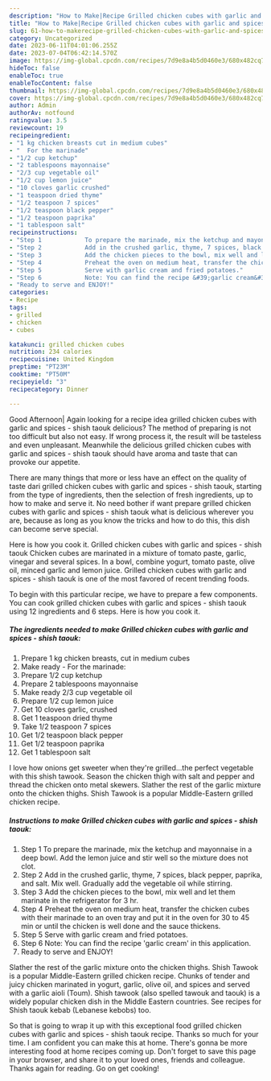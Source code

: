 ```yaml
---
description: "How to Make|Recipe Grilled chicken cubes with garlic and spices - shish taouk {That is Special"
title: "How to Make|Recipe Grilled chicken cubes with garlic and spices - shish taouk {That is Special"
slug: 61-how-to-makerecipe-grilled-chicken-cubes-with-garlic-and-spices-shish-taouk-that-is-special
category: Uncategorized
date: 2023-06-11T04:01:06.255Z
date: 2023-07-04T06:42:14.570Z
image: https://img-global.cpcdn.com/recipes/7d9e8a4b5d0460e3/680x482cq70/grilled-chicken-cubes-with-garlic-and-spices-shish-taouk-recipe-main-photo.jpg
hideToc: false
enableToc: true
enableTocContent: false
thumbnail: https://img-global.cpcdn.com/recipes/7d9e8a4b5d0460e3/680x482cq70/grilled-chicken-cubes-with-garlic-and-spices-shish-taouk-recipe-main-photo.jpg
cover: https://img-global.cpcdn.com/recipes/7d9e8a4b5d0460e3/680x482cq70/grilled-chicken-cubes-with-garlic-and-spices-shish-taouk-recipe-main-photo.jpg
author: Admin
authorAv: notfound
ratingvalue: 3.5
reviewcount: 19
recipeingredient:
- "1 kg chicken breasts cut in medium cubes"
- "  For the marinade"
- "1/2 cup ketchup"
- "2 tablespoons mayonnaise"
- "2/3 cup vegetable oil"
- "1/2 cup lemon juice"
- "10 cloves garlic crushed"
- "1 teaspoon dried thyme"
- "1/2 teaspoon 7 spices"
- "1/2 teaspoon black pepper"
- "1/2 teaspoon paprika"
- "1 tablespoon salt"
recipeinstructions:
- "Step 1            To prepare the marinade, mix the ketchup and mayonnaise in a deep bowl. Add the lemon juice and stir well so the mixture does not clot."
- "Step 2            Add in the crushed garlic, thyme, 7 spices, black pepper, paprika, and salt. Mix well. Gradually add the vegetable oil while stirring."
- "Step 3            Add the chicken pieces to the bowl, mix well and let them marinate in the refrigerator for 3 hr."
- "Step 4            Preheat the oven on medium heat, transfer the chicken cubes with their marinade to an oven tray and put it in the oven for 30 to 45 min or until the chicken is well done and the sauce thickens."
- "Step 5            Serve with garlic cream and fried potatoes."
- "Step 6            Note: You can find the recipe &#39;garlic cream&#39; in this application."
- "Ready to serve and ENJOY!"
categories:
- Recipe
tags:
- grilled
- chicken
- cubes

katakunci: grilled chicken cubes 
nutrition: 234 calories
recipecuisine: United Kingdom
preptime: "PT23M"
cooktime: "PT50M"
recipeyield: "3"
recipecategory: Dinner

---
```



Good Afternoon| Again looking for a recipe idea grilled chicken cubes with garlic and spices - shish taouk delicious? The method of preparing is not too difficult but also not easy. If wrong process it, the result will be tasteless and even unpleasant. Meanwhile the delicious grilled chicken cubes with garlic and spices - shish taouk should have aroma and taste that can provoke our appetite.






There are many things that more or less have an effect on the quality of taste dari grilled chicken cubes with garlic and spices - shish taouk, starting from the type of ingredients, then the selection of fresh ingredients, up to how to make and serve it. No need bother if want prepare grilled chicken cubes with garlic and spices - shish taouk what is delicious wherever you are, because as long as you know the tricks and how to do this, this dish can become serve special.


Here is how you cook it. Grilled chicken cubes with garlic and spices - shish taouk Chicken cubes are marinated in a mixture of tomato paste, garlic, vinegar and several spices. In a bowl, combine yogurt, tomato paste, olive oil, minced garlic and lemon juice. Grilled chicken cubes with garlic and spices - shish taouk is one of the most favored of recent trending foods.


To begin with this particular recipe, we have to prepare a few components. You can cook grilled chicken cubes with garlic and spices - shish taouk using 12 ingredients and 6 steps. Here is how you cook it.

<!--inarticleads1-->

##### The ingredients needed to make Grilled chicken cubes with garlic and spices - shish taouk:

1. Prepare 1 kg chicken breasts, cut in medium cubes
1. Make ready  - For the marinade:
1. Prepare 1/2 cup ketchup
1. Prepare 2 tablespoons mayonnaise
1. Make ready 2/3 cup vegetable oil
1. Prepare 1/2 cup lemon juice
1. Get 10 cloves garlic, crushed
1. Get 1 teaspoon dried thyme
1. Take 1/2 teaspoon 7 spices
1. Get 1/2 teaspoon black pepper
1. Get 1/2 teaspoon paprika
1. Get 1 tablespoon salt


I love how onions get sweeter when they&#39;re grilled…the perfect vegetable with this shish tawook. Season the chicken thigh with salt and pepper and thread the chicken onto metal skewers. Slather the rest of the garlic mixture onto the chicken thighs. Shish Tawook is a popular Middle-Eastern grilled chicken recipe. 

<!--inarticleads2-->

##### Instructions to make Grilled chicken cubes with garlic and spices - shish taouk:

1. Step 1            To prepare the marinade, mix the ketchup and mayonnaise in a deep bowl. Add the lemon juice and stir well so the mixture does not clot.
1. Step 2            Add in the crushed garlic, thyme, 7 spices, black pepper, paprika, and salt. Mix well. Gradually add the vegetable oil while stirring.
1. Step 3            Add the chicken pieces to the bowl, mix well and let them marinate in the refrigerator for 3 hr.
1. Step 4            Preheat the oven on medium heat, transfer the chicken cubes with their marinade to an oven tray and put it in the oven for 30 to 45 min or until the chicken is well done and the sauce thickens.
1. Step 5            Serve with garlic cream and fried potatoes.
1. Step 6            Note: You can find the recipe &#39;garlic cream&#39; in this application.
1. Ready to serve and ENJOY!

Slather the rest of the garlic mixture onto the chicken thighs. Shish Tawook is a popular Middle-Eastern grilled chicken recipe. Chunks of tender and juicy chicken marinated in yogurt, garlic, olive oil, and spices and served with a garlic aioli (Toum). Shish tawook (also spelled tawouk and taouk) is a widely popular chicken dish in the Middle Eastern countries. See recipes for Shish taouk kebab (Lebanese kebobs) too. 

So that is going to wrap it up with this exceptional food grilled chicken cubes with garlic and spices - shish taouk recipe. Thanks so much for your time. I am confident you can make this at home. There's gonna be more interesting food at home recipes coming up. Don't forget to save this page in your browser, and share it to your loved ones, friends and colleague. Thanks again for reading. Go on get cooking!
